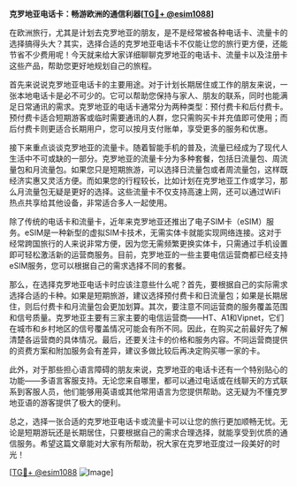 **克罗地亚电话卡：畅游欧洲的通信利器[[TG💪+ @esim1088](https://t.me/s/esim1088)]**

在欧洲旅行，尤其是计划去克罗地亚的朋友，是不是经常被各种电话卡、流量卡的选择搞得头大？其实，选择合适的克罗地亚电话卡不仅能让您的旅行更方便，还能节省不少费用呢！今天就来给大家详细聊聊克罗地亚的电话卡、流量卡以及注册卡这些产品，帮助您更好地规划自己的旅程。

首先来说说克罗地亚电话卡的主要用途。对于计划长期居住或工作的朋友来说，一张本地电话卡是必不可少的。它可以帮助您保持与家人、朋友的联系，同时也能满足日常通讯的需求。克罗地亚的电话卡通常分为两种类型：预付费卡和后付费卡。预付费卡适合短期游客或临时需要通讯的人群，您只需购买卡并充值即可使用；而后付费卡则更适合长期用户，您可以按月支付账单，享受更多的服务和优惠。

接下来重点谈谈克罗地亚的流量卡。随着智能手机的普及，流量已经成为了现代人生活中不可或缺的一部分。克罗地亚的流量卡分为多种套餐，包括日流量包、周流量包和月流量包。如果您只是短期旅游，可以选择日流量包或者周流量包，这样既经济实惠又灵活方便。而如果您的行程较长，比如计划在克罗地亚工作或学习，那么月流量包无疑是更好的选择。这些流量卡不仅支持高速上网，还可以通过WiFi热点共享给其他设备，非常适合多人一起使用。

除了传统的电话卡和流量卡，近年来克罗地亚还推出了电子SIM卡（eSIM）服务。eSIM是一种新型的虚拟SIM卡技术，无需实体卡就能实现网络连接。这对于经常跨国旅行的人来说非常方便，因为您无需频繁更换实体卡，只需通过手机设置即可轻松激活新的运营商服务。目前，克罗地亚的一些主要电信运营商都已经支持eSIM服务，您可以根据自己的需求选择不同的套餐。

那么，在选择克罗地亚电话卡时应该注意些什么呢？首先，要根据自己的实际需求选择合适的卡种。如果是短期旅游，建议选择预付费卡和日流量包；如果是长期居住，则后付费卡和月流量包会更加划算。其次，要注意不同运营商的服务覆盖范围和信号质量。克罗地亚主要有三家主要的电信运营商——HT、A1和Vipnet，它们在城市和乡村地区的信号覆盖情况可能会有所不同。因此，在购买之前最好先了解清楚各运营商的具体情况。最后，还要关注卡的价格和服务内容。不同运营商提供的资费方案和附加服务会有差异，建议多做比较后再决定购买哪一家的卡。

此外，对于那些担心语言障碍的朋友来说，克罗地亚的电话卡还有一个特别贴心的功能——多语言客服支持。无论您来自哪里，都可以通过电话或在线聊天的方式联系到客服人员，他们能够用英语或其他常用语言为您提供帮助。这无疑为不懂克罗地亚语的游客提供了极大的便利。

总之，选择一张合适的克罗地亚电话卡或流量卡可以让您的旅行更加顺畅无忧。无论是短期游玩还是长期居住，只要根据自己的需求合理选择，就能享受到优质的通信服务。希望这篇文章能对大家有所帮助，祝大家在克罗地亚度过一段美好的时光！

[[TG💪+ @esim1088](https://t.me/s/esim1088) ![Image](https://i.postimg.cc/4NQfJmqS/Snipaste-2025-05-13-00-14-12.png)]